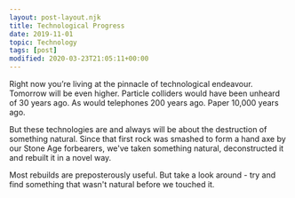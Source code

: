 ```yaml
---
layout: post-layout.njk
title: Technological Progress
date: 2019-11-01
topic: Technology
tags: [post]
modified: 2020-03-23T21:05:11+00:00
---
```


<!-- Excerpt Start -->Right now you’re living at the pinnacle of technological endeavour. Tomorrow will be even higher.<!-- Excerpt End --> Particle colliders would have been unheard of 30 years ago. As would telephones 200 years ago. Paper 10,000 years ago.

But these technologies are and always will be about the destruction of something natural. Since that first rock was smashed to form a hand axe by our Stone Age forbearers, we've taken something natural, deconstructed it and rebuilt it in a novel way.

Most rebuilds are preposterously useful. But take a look around - try and find something that wasn't natural before we touched it.

